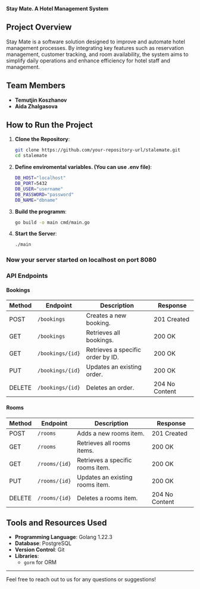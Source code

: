 **Stay Mate. A Hotel Management System**

## Project Overview
Stay Mate is a software solution designed to improve and automate hotel management processes. By integrating key features such as reservation management, customer tracking, and room availability, the system aims to simplify daily operations and enhance efficiency for hotel staff and management.

## Team Members
- **Temutjin Koszhanov**
- **Aida Zhalgasova**


## How to Run the Project

1. **Clone the Repository**:
   ```bash
   git clone https://github.com/your-repository-url/stalemate.git
   cd stalemate
   ```
2. **Define enviromental variables. (You can use .env file)**:
   ```bash
   DB_HOST="localhost"
   DB_PORT=5432
   DB_USER="username"
   DB_PASSWORD="password"
   DB_NAME="dbname"
   ```
3. **Build the programm**:
   ```bash
   go build -o main cmd/main.go
   ```

4. **Start the Server**:
   ```bash
   ./main
   ```

### Now your server started on localhost on port 8080

### API Endpoints

#### Bookings

| Method | Endpoint          | Description                       | Response                   |
|--------|-------------------|-----------------------------------|----------------------------|
| POST   | `/bookings`         | Creates a new booking.             | 201 Created                |
| GET    | `/bookings`         | Retrieves all bookings.             | 200 OK                     |
| GET    | `/bookings/{id}`    | Retrieves a specific order by ID. | 200 OK     |
| PUT    | `/bookings/{id}`    | Updates an existing order.        | 200 OK     |
| DELETE | `/bookings/{id}`    | Deletes an order.                 | 204 No Content  |

#### Rooms

| Method | Endpoint          | Description                        | Response                   |
|--------|-------------------|------------------------------------|----------------------------|
| POST   | `/rooms`           | Adds a new rooms item.             | 201 Created                |
| GET    | `/rooms`           | Retrieves all rooms items.          | 200 OK                     |
| GET    | `/rooms/{id}`      | Retrieves a specific rooms item.    | 200 OK     |
| PUT    | `/rooms/{id}`      | Updates an existing rooms item.     | 200 OK     |
| DELETE | `/rooms/{id}`      | Deletes a rooms item.               | 204 No Content  |

## Tools and Resources Used
- **Programming Language**: Golang 1.22.3
- **Database**: PostgreSQL
- **Version Control**: Git
- **Libraries**:
  - `gorm` for ORM

---
Feel free to reach out to us for any questions or suggestions!
